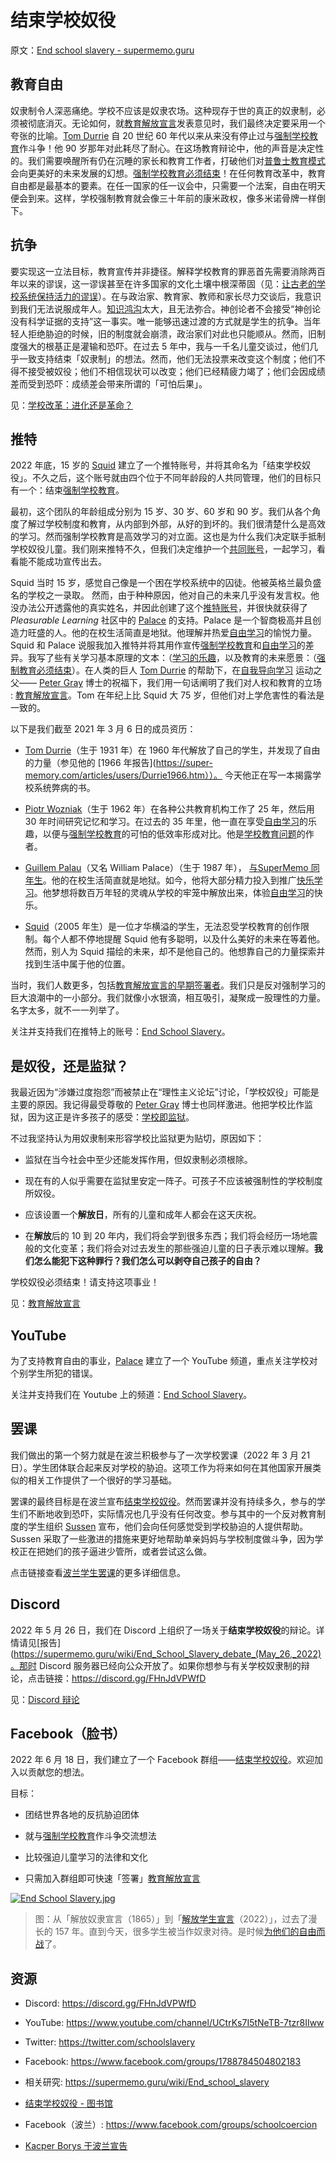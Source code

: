 # 结束学校奴役

原文：[End school slavery - supermemo.guru](https://supermemo.guru/wiki/End_school_slavery)

## 教育自由

奴隶制令人深恶痛绝。学校不应该是奴隶农场。这种现存于世的真正的奴隶制，必须被彻底消灭。无论如何，就[教育解放宣言](https://supermemo.guru/wiki/Declaration_of_Educational_Emancipation)发表意见时，我们最终决定要采用一个夸张的比喻。[Tom Durrie](https://supermemo.guru/wiki/Tom_Durrie) 自 20 世纪 60 年代以来从来没有停止过与[强制学校教育](https://supermemo.guru/wiki/Compulsory_schooling)作斗争！他 90 岁那年对此耗尽了耐心。在这场教育辩论中，他的声音是决定性的。我们需要唤醒所有仍在沉睡的家长和教育工作者，打破他们对[普鲁士教育模式](https://supermemo.guru/wiki/Prussian_Model_of_Education)会向更美好的未来发展的幻想。[强制学校教育必须结束](https://supermemo.guru/wiki/Compulsory_schooling_must_end)！在任何教育改革中，教育自由都是最基本的要素。在任一国家的任一议会中，只需要一个法案，自由在明天便会到来。这样，学校强制教育就会像三十年前的康米政权，像多米诺骨牌一样倒下。

## 抗争

要实现这一立法目标，教育宣传并非捷径。解释学校教育的罪恶首先需要消除两百年以来的谬误，这一谬误甚至在许多国家的文化土壤中根深蒂固（见：[让古老的学校系统保持活力的谬误](https://supermemo.guru/wiki/Mythology_that_keeps_the_archaic_school_system_alive)）。在与政治家、教育家、教师和家长尽力交谈后，我意识到我们无法说服成年人。[知识鸿沟](https://supermemo.guru/wiki/Semantic_distance)太大，且无法弥合。神创论者不会接受“神创论没有科学证据的支持”这一事实。唯一能够迅速过渡的方式就是学生的抗争。当年轻人拒绝胁迫的时候，旧的制度就会崩溃，政治家们对此也只能顺从。然而，旧制度强大的根基正是灌输和恐吓。在过去 5 年中，我与一千名儿童交谈过，他们几乎一致支持结束「奴隶制」的想法。然而，他们无法投票来改变这个制度；他们不得不接受被奴役；他们不相信现状可以改变；他们已经精疲力竭了；他们会因成绩差而受到恐吓：成绩差会带来所谓的「可怕后果」。

见：[学校改革：进化还是革命？](https://supermemo.guru/wiki/School_Reform:_Evolution_or_Revolution%3F)

## 推特

2022 年底，15 岁的 [Squid](https://supermemo.guru/wiki/Squid) 建立了一个推特账号，并将其命名为「结束学校奴役」。不久之后，这个账号就由四个位于不同年龄段的人共同管理，他们的目标只有一个：结束[强制学校教育](https://supermemo.guru/wiki/Compulsory_schooling)。

最初，这个团队的年龄组成分别为 15 岁、30 岁、60 岁和 90 岁。我们从各个角度了解过学校制度和教育，从内部到外部，从好的到坏的。我们很清楚什么是高效的学习。然而强制学校教育是高效学习的对立面。这也是为什么我们决定联手抵制学校奴役儿童。我们刚来推特不久，但我们决定维护一个[共同账号](https://twitter.com/schoolslavery)，一起学习，看看能不能成功宣传出去。

Squid 当时 15 岁，感觉自己像是一个困在学校系统中的囚徒。他被英格兰最负盛名的学校之一录取。 然而，由于种种原因，他对自己的未来几乎没有发言权。他没办法公开透露他的真实姓名，并因此创建了这个[推特账号](https://twitter.com/schoolslavery)，并很快就获得了 *Pleasurable Learning* 社区中的 [Palace](https://supermemo.guru/wiki/Guillem_Palau) 的支持。Palace 是一个智商极高并且创造力旺盛的人。他的在校生活简直是地狱。他理解并热爱[自由学习](https://supermemo.guru/wiki/Free_learning)的愉悦力量。Squid 和 Palace 说服我加入推特并将其用作宣传[强制学校教育](https://supermemo.guru/wiki/Compulsory_schooling)和[自由学习](https://supermemo.guru/wiki/Free_learning)的差异。我写了些有关学习基本原理的文本：（[学习的乐趣](https://supermemo.guru/wiki/Pleasure_of_learning)，以及教育的未来愿景：（[强制教育必须结束](https://supermemo.guru/wiki/Compulsory_schooling_must_end)）。在人类的巨人 [Tom Durrie](https://supermemo.guru/wiki/Tom_Durrie) 的帮助下，在[自我导向学习](https://supermemo.guru/wiki/Self-directed_learning) 运动之父—— [Peter Gray](https://supermemo.guru/wiki/Peter_Gray) 博士的祝福下，我们用一句话阐明了我们对人权和教育的立场 : [教育解放宣言](https://supermemo.guru/wiki/Declaration_of_Educational_Emancipation)。Tom 在年纪上比 Squid 大 75 岁，但他们对上学危害性的看法是一致的。

以下是我们截至 2021 年 3 月 6 日的成员资历：

- [Tom Durrie](https://supermemo.guru/wiki/Tom_Durrie)（生于 1931 年）在 1960 年代解放了自己的学生，并发现了自由的力量（参见他的 [1966 年报告](https://super-memory.com/articles/users/Durrie1966.htm））。 今天他正在写一本揭露学校系统弊病的书。

- [Piotr Wozniak](https://supermemo.guru/wiki/Piotr_Wozniak)（生于 1962 年）在各种公共教育机构工作了 25 年，然后用 30 年时间研究记忆和学习。在过去的 35 年里，他一直在享受[自由学习](https://supermemo.guru/wiki/Free_learning)的乐趣，以便与[强制学校教育](https://supermemo.guru/wiki/Compulsory_schooling)的可怕的低效率形成对比。他是[学校教育问题](https://supermemo.guru/wiki/Problem_of_schooling)的作者。

- [Guillem Palau](https://supermemo.guru/wiki/Guillem_Palau)（又名 William Palace）（生于 1987 年）， [与SuperMemo 同年生](https://supermemo.guru/wiki/Birth_of_SuperMemo )。他的在校生活简直就是地狱。如今，他将大部分精力投入到推广[快乐学习](https://www.supermemo.wiki/en/blogs/guillem)。他梦想将数百万年轻的灵魂从学校的牢笼中解放出来，体验[自由学习](https://supermemo.guru/wiki/Free_learning)的快乐。

- [Squid](https://supermemo.guru/wiki/Squid)（2005 年生）是一位才华横溢的学生，无法忍受学校教育的创作限制。每个人都不停地提醒 Squid 他有多聪明，以及什么美好的未来在等着他。然而，别人为 Squid 描绘的未来，却不是他自己的。他想靠自己的力量探索并找到生活中属于他的位置。

当时，我们人数更多，包括[教育解放宣言的早期签署者](https://supermemo.guru/wiki/Declaration_of_Educational_Emancipation:_Signatories)。我们只是反对强制学习的巨大浪潮中的一小部分。我们就像小水银滴，相互吸引，凝聚成一股理性的力量。名字太多，就不一一列举了。

关注并支持我们在推特上的账号：[End School Slavery](https://twitter.com/schoolslavery)。

## 是奴役，还是监狱？

我最近因为“涉嫌过度抱怨”而被禁止在“理性主义论坛”讨论，「学校奴役」可能是主要的原因。我记得最受尊敬的 [Peter Gray](https://supermemo.guru/wiki/Peter_Gray) 博士也同样激进。他把学校比作监狱，因为这正是许多孩子的感受：[学校即监狱](https://supermemo.guru/wiki/School_is_prison)。

不过我坚持认为用奴隶制来形容学校比监狱更为贴切，原因如下：

- 监狱在当今社会中至少还能发挥作用，但奴隶制必须根除。

- 现在有的人似乎需要在监狱里安定一阵子。可孩子不应该被强制性的学校制度所奴役。

- 应该设置一个**解放日**，所有的儿童和成年人都会在这天庆祝。

- 在**解放**后的 10 到 20 年内，我们将会学到很多东西；我们将会经历一场地震般的文化变革；我们将会对过去发生的那些强迫儿童的日子表示难以理解。**我们怎么能犯下这种罪行？我们怎么可以剥夺自己孩子的自由？**

学校奴役必须结束！请支持这项事业！

见：[教育解放宣言](https://supermemo.guru/wiki/Declaration_of_Educational_Emancipation)

## YouTube

为了支持教育自由的事业，[Palace](https://supermemo.guru/wiki/Palace) 建立了一个 YouTube 频道，重点关注学校对个别学生所犯的错误。

关注并支持我们在 Youtube 上的频道：[End School Slavery](https://www.youtube.com/channel/UCtrKs7I5tNeTB-7tzr8IIww)。

## 罢课

我们做出的第一个努力就是在波兰积极参与了一次学校罢课（2022 年 3 月 21 日）。学生团体联合起来反对学校的胁迫。这项工作为将来如何在其他国家开展类似的相关工作提供了一个很好的学习基础。

罢课的最终目标是在波兰宣布[结束学校奴役](https://youtu.be/_UHOoILQ-Fo)。然而罢课并没有持续多久，参与的学生们不断地收到恐吓，实际情况也几乎没有任何改变。参与其中的一个反对教育制度的学生组织 [Sussen](https://www.facebook.com/sussenpolska/) 宣布，他们会向任何感觉受到学校胁迫的人提供帮助。Sussen 采取了一些激进的措施来更好地帮助单亲妈妈与学校制度做斗争，因为学校正在把她们的孩子逼进少管所，或者尝试这么做。

点击链接查看[波兰学生罢课](https://supermemo.guru/wiki/Student_strike_in_Poland_(assessment))的更多详细信息。

## Discord

2022 年 5 月 26 日，我们在 Discord 上组织了一场关于**结束学校奴役**的辩论。详情请见[报告](https://supermemo.guru/wiki/End_School_Slavery_debate_(May_26,_2022)。那时 Discord 服务器已经向公众开放了。如果你想参与有关学校奴隶制的辩论，点击链接：https://discord.gg/FHnJdVPWfD

见：[Discord 辩论](https://supermemo.guru/wiki/Discord_debates)

## Facebook（脸书）

2022 年 6 月 18 日，我们建立了一个 Facebook 群组——[结束学校奴役](https://www.facebook.com/groups/1788784504802183)。欢迎加入以贡献您的想法。

目标：

- 团结世界各地的反抗胁迫团体

- 就与[强制学校教育](https://supermemo.guru/wiki/Compulsory_schooling)作斗争交流想法

- 比较强迫儿童学习的法律和文化

- 只需加入群组即可快速「签署」[教育解放宣言](https://supermemo.guru/wiki/Declaration_of_Educational_Emancipation:_Signatories)

[![End School Slavery.jpg](https://supermemo.guru/images/thumb/9/97/End_School_Slavery.jpg/600px-End_School_Slavery.jpg)](https://supermemo.guru/wiki/File:End_School_Slavery.jpg)

> 图：从「解放奴隶宣言（1865）」到「[解放学生宣言](https://youtu.be/lTwXbznOqU8)（2022）」，过去了漫长的 157 年。直到今天，很多学生被当作奴隶对待。是时候[为他们的自由而战](https://www.facebook.com/groups/endschoolslave)了。

## 资源

- Discord: https://discord.gg/FHnJdVPWfD

- YouTube: https://www.youtube.com/channel/UCtrKs7I5tNeTB-7tzr8IIww

- Twitter: https://twitter.com/schoolslavery

- Facebook: https://www.facebook.com/groups/1788784504802183

- 相关研究: https://supermemo.guru/wiki/End_school_slavery

- [结束学校奴役 - 图书馆](https://supermemo.guru/wiki/End_School_Slavery_-_Library)

- Facebook（波兰）: https://www.facebook.com/groups/schoolcoercion

- [Kacper Borys 于波兰宣告](https://www.tiktok.com/@sussenpolska/video/7159497968893037829?is_from_webapp=1&sender_device=pc&web_id=6950421583204238853)